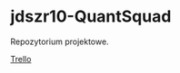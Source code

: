 # jdszr10-QuantSquad
Repozytorium projektowe.

[Trello](https://trello.com/b/YIxDXXWZ/quantsquad-sql)
